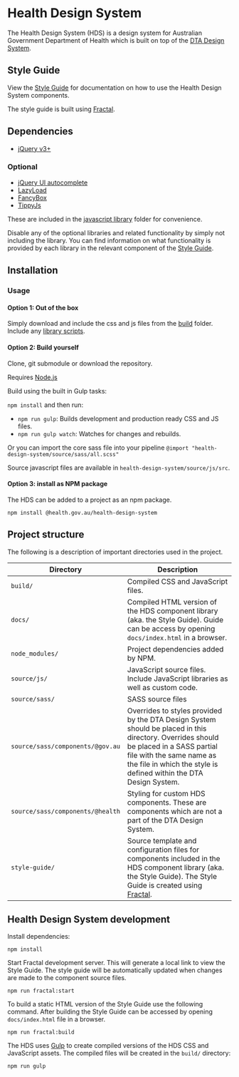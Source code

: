 # Health Design System

The Health Design System (HDS) is a design system for Australian Government Department of Health which is built on top of the [DTA Design System](https://designsystem.gov.au/).

## Style Guide
View the [Style Guide](https://healthgovau.github.io/health-design-system/) for documentation on how to use the Health Design System components.

The style guide is built using [Fractal](https://github.com/frctl/fractal).

## Dependencies
* [jQuery v3+](https://jquery.com/)

### Optional
* [jQuery UI autocomplete](https://jqueryui.com/download/#!version=1.12.1&components=110000010001000000100000100000000000000000000000)
* [LazyLoad](https://github.com/verlok/lazyload)
* [FancyBox](http://fancyapps.com/fancybox/3/)
* [TippyJs](https://github.com/atomiks/tippyjs)

These are included in the [javascript library](js/libraries) folder for convenience.

Disable any of the optional libraries and related functionality by simply not including the library.
You can find information on what functionality is provided by each library in the relevant component of the [Style Guide](https://healthgovau.github.io/health-design-system/).

## Installation

### Usage

#### Option 1: Out of the box
Simply download and include the css and js files from the [build](build) folder.
Include any [library scripts](build/js/libraries).

#### Option 2: Build yourself
Clone, git submodule or download the repository.

Requires [Node.js](https://nodejs.org/)

Build using the built in Gulp tasks:

`npm install` and then run:
  * `npm run gulp`: Builds development and production ready CSS and JS files.
  * `npm run gulp watch`: Watches for changes and rebuilds.

Or you can import the core sass file into your pipeline `@import "health-design-system/source/sass/all.scss"`

Source javascript files are available in `health-design-system/source/js/src`.

#### Option 3: install as NPM package

The HDS can be added to a project as an npm package.

```
npm install @health.gov.au/health-design-system
```

## Project structure

The following is a description of important directories used in the project.

| Directory | Description |
| --- | --- |
| `build/` | Compiled CSS and JavaScript files. |
| `docs/` | Compiled HTML version of the HDS component library (aka. the Style Guide). Guide can be access by opening `docs/index.html` in a browser.  |
| `node_modules/` | Project dependencies added by NPM. |
| `source/js/` | JavaScript source files. Include JavaScript libraries as well as custom code. |
| `source/sass/` | SASS source files |
| `source/sass/components/@gov.au` | Overrides to styles provided by the DTA Design System should be placed in this directory. Overrides should be placed in a SASS partial file with the same name as the file in which the style is defined within the DTA Design System. |
| `source/sass/components/@health` | Styling for custom HDS components. These are components which are not a part of the DTA Design System. |
| `style-guide/` | Source template and configuration files for components included in the HDS component library (aka. the Style Guide). The Style Guide is created using [Fractal](https://fractal.build/).  |

## Health Design System development

Install dependencies:

```
npm install
```

Start Fractal development server. This will generate a local link to view the Style Guide. The style guide will be automatically updated when changes are made to the component source files.

```
npm run fractal:start
```

To build a static HTML version of the Style Guide use the following command. After building the Style Guide can be accessed by opening `docs/index.html` file in a browser.

```
npm run fractal:build
```

The HDS uses [Gulp](https://gulpjs.com) to create compiled versions of the HDS CSS and JavaScript assets. The compiled files will be created in the `build/` directory:

```
npm run gulp
```
